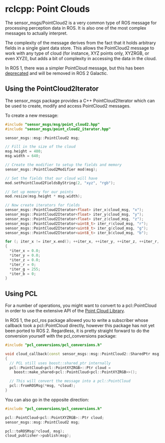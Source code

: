 # rclcpp: Point Clouds

The sensor_msgs/PointCloud2 is a very common type of ROS message for processing
perception data in ROS. It is also one of the most complex messages to actually
interpret.

The complexity of the message derives from the fact that it holds arbitrary
fields in a single giant data store. This allows the PointCloud2 message to
work with any type of cloud (for instance, XYZ points only, XYZRGB, or even
XYZI), but adds a bit of complexity in accessing the data in the cloud.

In ROS 1, there was a simpler PointCloud message, but this has been
[deprecated](https://github.com/ros2/common_interfaces/issues/105) and will
be removed in ROS 2 Galactic.

## Using the PointCloud2Iterator

The sensor_msgs package provides a C++ PointCloud2Iterator which can be used
to create, modify and access PointCloud2 messages.

To create a new message:

```cpp
#include "sensor_msgs/msg/point_cloud2.hpp"
#include "sensor_msgs/point_cloud2_iterator.hpp"

sensor_msgs::msg::PointCloud2 msg;

// Fill in the size of the cloud
msg.height = 480;
msg.width = 640;

// Create the modifier to setup the fields and memory
sensor_msgs::PointCloud2Modifier mod(msg);

// Set the fields that our cloud will have
mod.setPointCloud2FieldsByString(2, "xyz", "rgb");

// Set up memory for our points
mod.resize(msg.height * msg.width);

// Now create iterators for fields
sensor_msgs::PointCloud2Iterator<float> iter_x(cloud_msg, "x");
sensor_msgs::PointCloud2Iterator<float> iter_y(cloud_msg, "y");
sensor_msgs::PointCloud2Iterator<float> iter_z(cloud_msg, "z");
sensor_msgs::PointCloud2Iterator<uint8_t> iter_r(cloud_msg, "r");
sensor_msgs::PointCloud2Iterator<uint8_t> iter_g(cloud_msg, "g");
sensor_msgs::PointCloud2Iterator<uint8_t> iter_b(cloud_msg, "b");

for (; iter_x != iter_x.end(); ++iter_x, ++iter_y, ++iter_z, ++iter_r, ++iter_g, ++iter_b)
{
  *iter_x = 0.0;
  *iter_y = 0.0;
  *iter_z = 0.0;
  *iter_r = 0;
  *iter_g = 255;
  *iter_b = 0;
}
```

## Using PCL

For a number of operations, you might want to convert to a pcl::PointCloud
in order to use the extensive API of the
[Point Cloud Library](https://pointclouds.org).

In ROS 1, the pcl_ros package allowed you to write a subscriber whose callback
took a pcl::PointCloud directly, however this package has not yet been
ported to ROS 2. Regardless, it is pretty straight forward to do the conversion
yourself with the pcl_conversions package:

```cpp
#include "pcl_conversions/pcl_conversions.h"

void cloud_callback(const sensor_msgs::msg::PointCloud2::SharedPtr msg)
{
  // PCL still uses boost::shared_ptr internally
  pcl::PointCloud<pcl::PointXYZRGB>::Ptr cloud =
    boost::make_shared<pcl::PointCloud<pcl::PointXYZRGB>>();

  // This will convert the message into a pcl::PointCloud
  pcl::fromROSMsg(*msg, *cloud);
}
```

You can also go in the opposite direction:

```cpp
#include "pcl_conversions/pcl_conversions.h"

pcl::PointCloud<pcl::PointXYZRGB>::Ptr cloud;
sensor_msgs::msg::PointCloud2 msg;

pcl::toROSMsg(*cloud, msg);
cloud_publisher->publish(msg);
```

